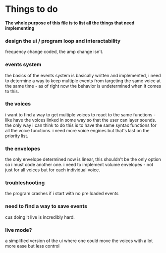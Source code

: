 # Things to do

**The whole purpose of this file is to list all the things that need implementing**

### design the ui / program loop and interactability 
frequency change coded, the amp change isn't. 

### events system
the basics of the events system is basically written and implemented, i need to determine a way to keep multiple events from targeting the same voice at the same time - as of right now the behavior is undetermined when it comes to this. 

### the voices
i want to find a way to get multiple voices to react to the same functions - like have the voices linked in some way so that the user can layer sounds. the only way i can think to do this is to have the same syntax functions for all the voice functions. 
i need more voice engines but that's last on the priority list. 

### the envelopes
the only envelope determined now is linear, this shouldn't be the only option so i must code another one. i need to implement volume envelopes - not just for all voices but for each individual voice. 

### troubleshooting
the program crashes if i start with no pre loaded events 

### need to find a way to save events 
cus doing it live is incredibly hard.

### live mode? 
a simplified version of the ui where one could move the voices with a lot more ease but less control